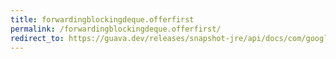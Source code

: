 ```yaml
---
title: forwardingblockingdeque.offerfirst
permalink: /forwardingblockingdeque.offerfirst/
redirect_to: https://guava.dev/releases/snapshot-jre/api/docs/com/google/common/collect/ForwardingBlockingDeque.html#offerFirst-E-long-java.util.concurrent.TimeUnit-
---
```

